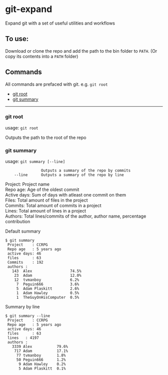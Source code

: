 # git-expand 
Expand git with a set of useful utilities and workflows

## To use:
Download or clone the repo and add the path to the bin folder to `PATH`. (Or copy its contents into a `PATH` folder)

## Commands
All commands are prefaced with git. e.g. `git root`
- [git root](#git_root)
- [git summary](#git_summary)

---

### git root
usage: `git root`

Outputs the path to the root of the repo

### git summary
usage: `git summary [--line]`
```
                Outputs a summary of the repo by commits
    --line      Outputs a summary of the repo by line
```

Project:        Project name  
Repo age:       Age of the oldest commit  
Active days:    Sum of days with atleast one commit on them  
Files:          Total amount of files in the project  
Commits:        Total amount of commits in a project  
Lines:          Total amount of lines in a project  
Authors:        Total lines/commits of the author, author name, percentage contribution

Default summary
```
$ git summary
 Project    : CCRPG
 Repo age   : 5 years ago
 active days: 46
 files      : 63
 Commits    : 192
 authors :
   143  Alex                 74.5%
    23  Adam                 12.0%
    12  tvmanboy             6.2%
     7  Peguin666            3.6%
     5  Adam Plaskitt        2.6%
     1  Adam Hawley          0.5%
     1  TheGuyOnHisComputer  0.5%
```

Summary by line
```
$ git summary --line
 Project    : CCRPG
 Repo age   : 5 years ago
 active days: 46
 files      : 63
 lines   : 4197
 authors :
   3339 Alex           79.6%
    717 Adam           17.1%
     77 tvmanboy       1.8%
     50 Peguin666      1.2%
      9 Adam Hawley    0.2%
      5 Adam Plaskitt  0.1%
```